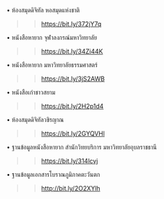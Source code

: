 •  ห้องสมุดดิจิทัล หอสมุดแห่งชาติ
>> https://bit.ly/372jY7q

•  หนังสือหายาก จุฬาลงกรณ์มหาวิทยาลัย
>> https://bit.ly/34Zi44K

•  หนังสือหายาก มหาวิทยาลัยธรรมศาสตร์
>> https://bit.ly/3jS2AWB


•  หนังสือเก่าชาวสยาม
>> https://bit.ly/2H2p1d4


•  ห้องสมุดดิจิทัลวชิรญาณ
>> https://bit.ly/2GYQVHl


•  ฐานข้อมูลหนังสือหายาก สำนักวิทยบริการ มหาวิทยาลัยอุบลราชธานี
>> https://bit.ly/314lcvj


•  ฐานข้อมูลเอกสารโบราณภูมิภาคตะวันตก
>> http://bit.ly/2O2XYlh
